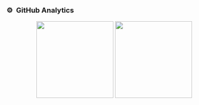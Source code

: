 ### ⚙️ &nbsp;GitHub Analytics
<p align="center">
<a>
  <img height="180em" src="https://github-readme-stats-eight-theta.vercel.app/api?username=luccawilli&show_icons=true&include_all_commits=true&count_private=true"/>
  <img height="180em" src="https://github-readme-stats-eight-theta.vercel.app/api/top-langs/?username=luccawilli&layout=compact&langs_count=8"/>
</a>
</p>
